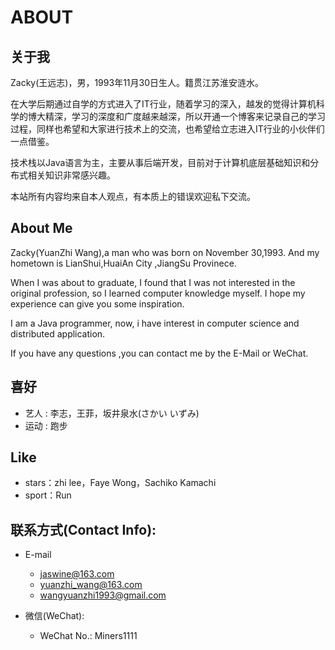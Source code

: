 # ABOUT

## 关于我

Zacky(王远志)，男，1993年11月30日生人。籍贯江苏淮安涟水。

在大学后期通过自学的方式进入了IT行业，随着学习的深入，越发的觉得计算机科学的博大精深，学习的深度和广度越来越深，所以开通一个博客来记录自己的学习过程，同样也希望和大家进行技术上的交流，也希望给立志进入IT行业的小伙伴们一点借鉴。

技术栈以Java语言为主，主要从事后端开发，目前对于计算机底层基础知识和分布式相关知识非常感兴趣。

本站所有内容均来自本人观点，有本质上的错误欢迎私下交流。


## About Me

Zacky(YuanZhi Wang),a man who was born on November 30,1993. And my hometown is LianShui,HuaiAn City ,JiangSu Provinece.

When I was about to graduate, I found that I was not interested in the original profession, so I learned computer knowledge myself. I hope my experience can give you some inspiration.

I am a Java programmer, now, i have interest in computer science and distributed application.

If you have any questions ,you can contact me by the E-Mail or WeChat.

## 喜好
- 艺人 : 李志，王菲，坂井泉水(さかい いずみ)
- 运动 : 跑步

## Like

- stars：zhi lee，Faye Wong，Sachiko Kamachi
- sport：Run

## 联系方式(Contact Info):

- E-mail   
    - jaswine@163.com
    - yuanzhi_wang@163.com
    - wangyuanzhi1993@gmail.com

- 微信(WeChat):
    - WeChat No.: Miners1111

